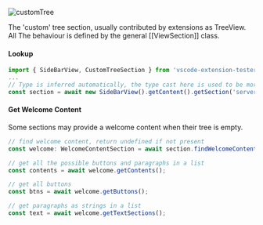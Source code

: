 ![customTree](https://user-images.githubusercontent.com/4181232/65507524-6e7fa880-dece-11e9-93a5-e6ead75afc4e.png)

The 'custom' tree section, usually contributed by extensions as TreeView. All The behaviour is defined by the general [[ViewSection]] class.

#### Lookup
```typescript
import { SideBarView, CustomTreeSection } from 'vscode-extension-tester';
...
// Type is inferred automatically, the type cast here is used to be more explicit
const section = await new SideBarView().getContent().getSection('servers') as CustomTreeSection;
```

#### Get Welcome Content
Some sections may provide a welcome content when their tree is empty.
```typescript
// find welcome content, return undefined if not present
const welcome: WelcomeContentSection = await section.findWelcomeContent();

// get all the possible buttons and paragraphs in a list
const contents = await welcome.getContents();

// get all buttons 
const btns = await welcome.getButtons();

// get paragraphs as strings in a list
const text = await welcome.getTextSections();
```